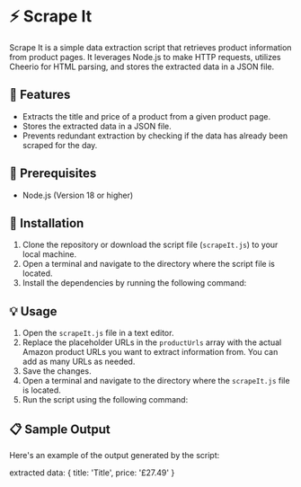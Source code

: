 # ⚡️ Scrape It

Scrape It is a simple data extraction script that retrieves product information from product pages. It leverages Node.js to make HTTP requests, utilizes Cheerio for HTML parsing, and stores the extracted data in a JSON file.

## 🌟 Features

- Extracts the title and price of a product from a given product page.
- Stores the extracted data in a JSON file.
- Prevents redundant extraction by checking if the data has already been scraped for the day.

## 🔧 Prerequisites

- Node.js (Version 18 or higher)

## 🚀 Installation

1. Clone the repository or download the script file (`scrapeIt.js`) to your local machine.
2. Open a terminal and navigate to the directory where the script file is located.
3. Install the dependencies by running the following command:


## 💡 Usage

1. Open the `scrapeIt.js` file in a text editor.
2. Replace the placeholder URLs in the `productUrls` array with the actual Amazon product URLs you want to extract information from. You can add as many URLs as needed.
3. Save the changes.
4. Open a terminal and navigate to the directory where the `scrapeIt.js` file is located.
5. Run the script using the following command:

## 📋 Sample Output

Here's an example of the output generated by the script:


extracted data:
{
title: 'Title',
price: '£27.49'
}